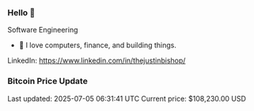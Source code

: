 ### Hello 🤙  

Software Engineering

- 🔭 I love computers, finance, and building things.
  
LinkedIn: https://www.linkedin.com/in/thejustinbishop/  









































































































































































































































































































































































































































































































































































































































































































































































































### Bitcoin Price Update
Last updated: 2025-07-05 06:31:41 UTC
Current price: $108,230.00 USD
